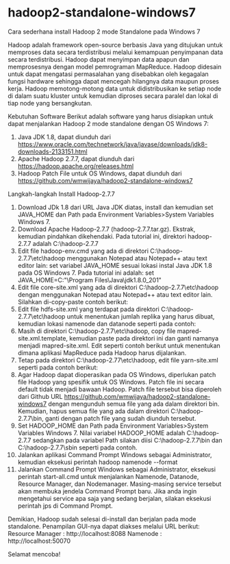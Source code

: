 # hadoop2-standalone-windows7
Cara sederhana install Hadoop 2 mode Standalone pada Windows 7

Hadoop adalah framework open-source  berbasis Java yang ditujukan untuk memproses data secara terdistribusi melalui kemampuan penyimpanan data secara terdistribusi. Hadoop dapat menyimpan data apapun dan memprosesnya dengan model pemrograman MapReduce. Hadoop didesain untuk dapat mengatasi permasalahan yang disebabkan oleh kegagalan fungsi hardware sehingga dapat mencegah hilangnya data maupun proses kerja. Hadoop memotong-motong data untuk didistribusikan ke setiap node di dalam suatu kluster untuk kemudian diproses secara paralel dan lokal di tiap node yang bersangkutan.

Kebutuhan Software
Berikut adalah software yang harus disiapkan untuk dapat menjalankan Hadoop 2 mode standalone dengan OS Windows 7:
1. Java JDK 1.8, dapat diunduh dari https://www.oracle.com/technetwork/java/javase/downloads/jdk8-downloads-2133151.html
2. Apache Hadoop 2.7.7, dapat diunduh dari https://hadoop.apache.org/releases.html
3. Hadoop Patch File untuk OS Windows, dapat diunduh dari https://github.com/wmwijaya/hadoop2-standalone-windows7

Langkah-langkah Install Hadoop-2.7.7
1. Download JDk 1.8 dari URL Java JDK diatas, install dan kemudian set JAVA_HOME dan Path pada Environment Variables>System Variables Windows 7.
2. Download Apache Hadoop-2.7.7 (hadoop-2.7.7.tar.gz). Ekstrak, kemudian pindahkan dikehendaki. Pada tutorial ini, direktori hadoop-2.7.7 adalah C:\hadoop-2.7.7
3. Edit file hadoop-env.cmd yang ada di direktori C:\hadoop-2.7.7\etc\hadoop menggunakan Notepad atau Notepad++ atau text editor lain: set variabel JAVA_HOME sesuai lokasi instal Java JDK 1.8 pada OS Windows 7. Pada tutorial ini adalah: set JAVA_HOME=C:"\Program Files\Java\jdk1.8.0_201"
4. Edit file core-site.xml yang ada di direktori C:\hadoop-2.7.7\etc\hadoop dengan menggunakan Notepad atau Notepad++ atau text editor lain. Silahkan di-copy-paste contoh berikut:
5. Edit file hdfs-site.xml yang terdapat pada direktori C:\hadoop-2.7.7\etc\hadoop untuk menentukan jumlah replika yang harus dibuat, kemudian lokasi namenode dan datanode seperti pada contoh:
6. Masih di direktori C:\hadoop-2.7.7\etc\hadoop, copy file mapred-site.xml.template, kemudian paste pada direktori ini dan ganti namanya menjadi mapred-site.xml. Edit seperti contoh berikut untuk menentukan dimana aplikasi MapReduce pada Hadoop harus dijalankan.
7. Tetap pada direktori C:\hadoop-2.77\etc\hadoop, edit file yarn-site.xml seperti pada contoh berikut:
8. Agar Hadoop dapat dioperasikan pada OS Windows, diperlukan patch file Hadoop yang spesifik untuk OS Windows. Patch file ini secara default tidak menjadi bawaan Hadoop. Patch file tersebut bisa diperoleh dari Github URL https://github.com/wmwijaya/hadoop2-standalone-windows7 dengan mengunduh semua file yang ada dalam direktori bin. Kemudian, hapus semua file yang ada dalam direktori C:\hadoop-2.7.7\bin, ganti dengan patch file yang sudah diunduh tersebut.
9. Set HADOOP_HOME dan Path pada Environment Variables>System Variables Windows 7. Nilai variabel HADOOP_HOME adalah C:\hadoop-2.7.7 sedangkan pada variabel Path silakan diisi C:\hadoop-2.7.7\bin dan C:\hadoop-2.7.7\sbin seperti pada contoh.
10. Jalankan aplikasi Command Prompt Windows sebagai Administrator, kemudian eksekusi perintah hadoop namenode --format
11. Jalankan Command Prompt Windows sebagai Administrator, eksekusi perintah start-all.cmd untuk menjalankan Namenode, Datanode, Resource Manager, dan Nodemanager. Masing-masing service tersebut akan membuka jendela Command Prompt baru. Jika anda ingin mengetahui service apa saja yang sedang berjalan, silakan eksekusi perintah jps di Command Prompt.

Demikian, Hadoop sudah selesai di-install dan berjalan pada mode standalone. Penampilan GUI-nya dapat diakses melalui URL berikut:
Resource Manager : http://localhost:8088
Namenode : http://localhost:50070

Selamat mencoba!
